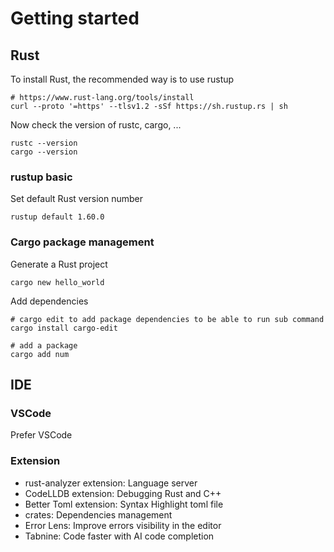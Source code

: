 # Getting started

## Rust
To install Rust, the recommended way is to use rustup
```
# https://www.rust-lang.org/tools/install
curl --proto '=https' --tlsv1.2 -sSf https://sh.rustup.rs | sh
```

Now check the version of rustc, cargo, ...

```
rustc --version
cargo --version
```

### rustup basic

Set default Rust version number
```
rustup default 1.60.0
```

### Cargo package management

Generate a Rust project

```
cargo new hello_world
```

Add dependencies
```
# cargo edit to add package dependencies to be able to run sub command
cargo install cargo-edit

# add a package
cargo add num

```

## IDE
### VSCode
Prefer VSCode

### Extension
- rust-analyzer extension: Language server
- CodeLLDB extension: Debugging Rust and C++
- Better Toml extension: Syntax Highlight toml file
- crates: Dependencies management
- Error Lens: Improve errors visibility in the editor
- Tabnine: Code faster with AI code completion

